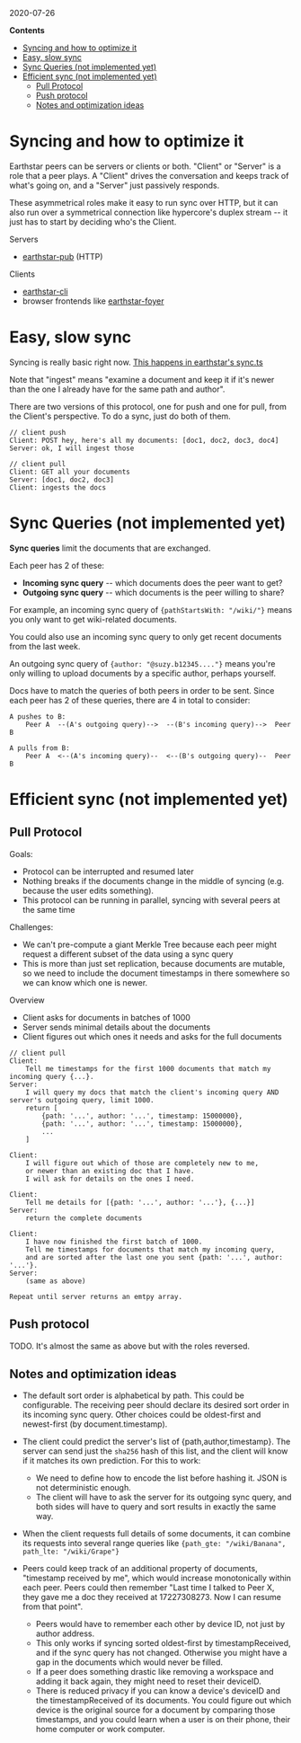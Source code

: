 2020-07-26

<!-- START doctoc generated TOC please keep comment here to allow auto update -->
<!-- DON'T EDIT THIS SECTION, INSTEAD RE-RUN doctoc TO UPDATE -->
**Contents**

- [Syncing and how to optimize it](#syncing-and-how-to-optimize-it)
- [Easy, slow sync](#easy-slow-sync)
- [Sync Queries (not implemented yet)](#sync-queries-not-implemented-yet)
- [Efficient sync (not implemented yet)](#efficient-sync-not-implemented-yet)
  - [Pull Protocol](#pull-protocol)
  - [Push protocol](#push-protocol)
  - [Notes and optimization ideas](#notes-and-optimization-ideas)

<!-- END doctoc generated TOC please keep comment here to allow auto update -->


# Syncing and how to optimize it

Earthstar peers can be servers or clients or both.  "Client" or "Server" is a role that a peer plays.  A "Client" drives the conversation and keeps track of what's going on, and a "Server" just passively responds.

These asymmetrical roles make it easy to run sync over HTTP, but it can also run over a symmetrical connection like hypercore's duplex stream -- it just has to start by deciding who's the Client.

Servers
* [earthstar-pub](https://github.com/cinnamon-bun/earthstar-pub) (HTTP)

Clients
* [earthstar-cli](https://github.com/cinnamon-bun/earthstar-cli)
* browser frontends like [earthstar-foyer](https://github.com/cinnamon-bun/earthstar-foyer)

# Easy, slow sync

Syncing is really basic right now.  [This happens in earthstar's sync.ts](https://github.com/cinnamon-bun/earthstar/blob/master/src/sync.ts#L129-L190)

Note that "ingest" means "examine a document and keep it if it's newer than the one I already have for the same path and author".

There are two versions of this protocol, one for push and one for pull, from the Client's perspective.  To do a sync, just do both of them.

```
// client push
Client: POST hey, here's all my documents: [doc1, doc2, doc3, doc4]
Server: ok, I will ingest those
```

```
// client pull
Client: GET all your documents
Server: [doc1, doc2, doc3]
Client: ingests the docs
```

# Sync Queries (not implemented yet)

**Sync queries** limit the documents that are exchanged.

Each peer has 2 of these:
* **Incoming sync query** -- which documents does the peer want to get?
* **Outgoing sync query** -- which documents is the peer willing to share?

For example, an incoming sync query of `{pathStartsWith: "/wiki/"}` means you only want to get wiki-related documents.

You could also use an incoming sync query to only get recent documents from the last week.

An outgoing sync query of `{author: "@suzy.b12345...."}` means you're only willing to upload documents by a specific author, perhaps yourself.

Docs have to match the queries of both peers in order to be sent.  Since each peer has 2 of these queries, there are 4 in total to consider:

```
A pushes to B:
    Peer A  --(A's outgoing query)-->  --(B's incoming query)-->  Peer B

A pulls from B:
    Peer A  <--(A's incoming query)--  <--(B's outgoing query)--  Peer B
```

# Efficient sync (not implemented yet)

## Pull Protocol

Goals:
* Protocol can be interrupted and resumed later
* Nothing breaks if the documents change in the middle of syncing (e.g. because the user edits something).
* This protocol can be running in parallel, syncing with several peers at the same time

Challenges:
* We can't pre-compute a giant Merkle Tree because each peer might request a different subset of the data using a sync query
* This is more than just set replication, because documents are mutable, so we need to include the document timestamps in there somewhere so we can know which one is newer.

Overview
* Client asks for documents in batches of 1000
* Server sends minimal details about the documents
* Client figures out which ones it needs and asks for the full documents

```
// client pull
Client:
    Tell me timestamps for the first 1000 documents that match my incoming query {...}.
Server:
    I will query my docs that match the client's incoming query AND server's outgoing query, limit 1000.
    return [
        {path: '...', author: '...', timestamp: 15000000},
        {path: '...', author: '...', timestamp: 15000000},
        ...
    ]

Client: 
    I will figure out which of those are completely new to me,
    or newer than an existing doc that I have.
    I will ask for details on the ones I need.

Client:
    Tell me details for [{path: '...', author: '...'}, {...}]
Server:
    return the complete documents

Client:
    I have now finished the first batch of 1000.
    Tell me timestamps for documents that match my incoming query,
    and are sorted after the last one you sent {path: '...', author: '...'}.
Server:
    (same as above)

Repeat until server returns an emtpy array.
```

## Push protocol

TODO.  It's almost the same as above but with the roles reversed.

## Notes and optimization ideas

* The default sort order is alphabetical by path.  This could be configurable.  The receiving peer should declare its desired sort order in its incoming sync query.  Other choices could be oldest-first and newest-first (by document.timestamp).

* The client could predict the server's list of {path,author,timestamp}.  The server can send just the `sha256` hash of this list, and the client will know if it matches its own prediction.  For this to work:
    * We need to define how to encode the list before hashing it.  JSON is not deterministic enough.
    * The client will have to ask the server for its outgoing sync query, and both sides will have to query and sort results in exactly the same way.

* When the client requests full details of some documents, it can combine its requests into several range queries like `{path_gte: "/wiki/Banana", path_lte: "/wiki/Grape"}`

* Peers could keep track of an additional property of documents, "timestamp received by me", which would increase monotonically within each peer.  Peers could then remember "Last time I talked to Peer X, they gave me a doc they received at 17227308273.  Now I can resume from that point".
    * Peers would have to remember each other by device ID, not just by author address.
    * This only works if syncing sorted oldest-first by timestampReceived, and if the sync query has not changed.  Otherwise you might have a gap in the documents which would never be filled.
    * If a peer does something drastic like removing a workspace and adding it back again, they might need to reset their deviceID.
    * There is reduced privacy if you can know a device's deviceID and the timestampReceived of its documents.  You could figure out which device is the original source for a document by comparing those timestamps, and you could learn when a user is on their phone, their home computer or work computer.
